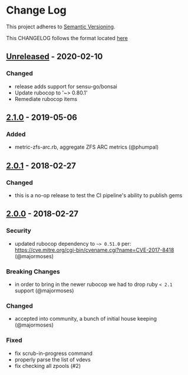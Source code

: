 # Change Log
This project adheres to [Semantic Versioning](http://semver.org/).

This CHANGELOG follows the format located [here](https://github.com/sensu-plugins/community/blob/master/HOW_WE_CHANGELOG.md)


## [Unreleased] - 2020-02-10
### Changed
- release adds support for sensu-go/bonsai
- Update rubocop to '~> 0.80.1'
- Remediate rubocop items

## [2.1.0] - 2019-05-06
### Added
- metric-zfs-arc.rb, aggregate ZFS ARC metrics (@phumpal)

## [2.0.1] - 2018-02-27
### Changed
- this is a no-op release to test the CI pipeline's ability to publish gems

## [2.0.0] - 2018-02-27
### Security
- updated rubocop dependency to `~> 0.51.0` per: https://cve.mitre.org/cgi-bin/cvename.cgi?name=CVE-2017-8418 (@majormoses)

### Breaking Changes
- in order to bring in the newer rubocop we had to drop ruby `< 2.1` support (@majormoses)

### Changed
- accepted into community, a bunch of initial house keeping (@majormoses)

### Fixed
- fix scrub-in-progress command
- properly parse the list of vdevs
- fix checking all zpools (#2)

[Unreleased]: https://github.com/sensu-plugins/sensu-plugins-zfs/compare/2.1.0...HEAD
[2.1.0]: https://github.com/sensu-plugins/sensu-plugins-zfs/compare/2.0.1...2.1.0
[2.0.1]: https://github.com/sensu-plugins/sensu-plugins-zfs/compare/2.0.0...2.0.1
[2.0.0]: https://github.com/sensu-plugins/sensu-plugins-zfs/compare/bf20f6b2538849a9263dbaa8771d649b7173d8b1...2.0.0

